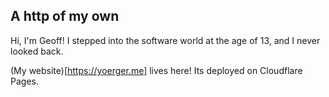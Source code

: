 ## A http of my own
Hi, I'm Geoff!
I stepped into the software world at the age of 13, and I never looked back.

(My website)[https://yoerger.me] lives here!
Its deployed on Cloudflare Pages.
